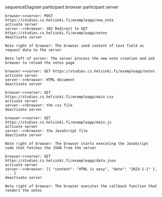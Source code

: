 sequenceDiagram
    participant browser
    participant server

    browser->>server: POST https://studies.cs.helsinki.fi/exampleapp/new_note
    activate server
    server-->>browser: 302 Redirect to GET https://studies.cs.helsinki.fi/exampleapp/notes
    deactivate server

    Note right of browser: The browser send content of text field as request data to the server

    Note left of server: The server process the new note creation and ask browser to reload the notes page

    browser->>server: GET https://studies.cs.helsinki.fi/exampleapp/notes
    activate server
    server-->>browser: HTML document
    deactivate server

    browser->>server: GET https://studies.cs.helsinki.fi/exampleapp/main.css
    activate server
    server-->>browser: the css file
    deactivate server

    browser->>server: GET https://studies.cs.helsinki.fi/exampleapp/main.js
    activate server
    server-->>browser: the JavaScript file
    deactivate server

    Note right of browser: The browser starts executing the JavaScript code that fetches the JSON from the server

    browser->>server: GET https://studies.cs.helsinki.fi/exampleapp/data.json
    activate server
    server-->>browser: [{ "content": "HTML is easy", "date": "2023-1-1" }, ... ]
    deactivate server

    Note right of browser: The browser executes the callback function that renders the notes